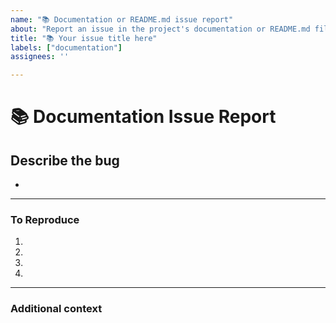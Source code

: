 ```yaml
---
name: "📚 Documentation or README.md issue report"
about: "Report an issue in the project's documentation or README.md file."
title: "📚 Your issue title here"
labels: ["documentation"]
assignees: ''

---
```

# **📚 Documentation Issue Report**

## **Describe the bug**
<!-- A clear and concise description of what the bug is. -->

*

---

### **To Reproduce**
<!-- Write the steps here (add or remove as many steps as needed)-->

1.
2.
3.
4.

---

### **Additional context**
<!-- Add any other context or additional information about the problem here.-->
